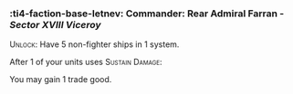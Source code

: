 ### :ti4-faction-base-letnev: **Commander**: Rear Admiral Farran - _Sector XVIII Viceroy_

<span style="font-variant:small-caps;">Unlock</span>: Have 5 non-fighter ships in 1 system.

After 1 of your units uses <span style="font-variant:small-caps;">Sustain Damage</span>:

You may gain 1 trade good.

